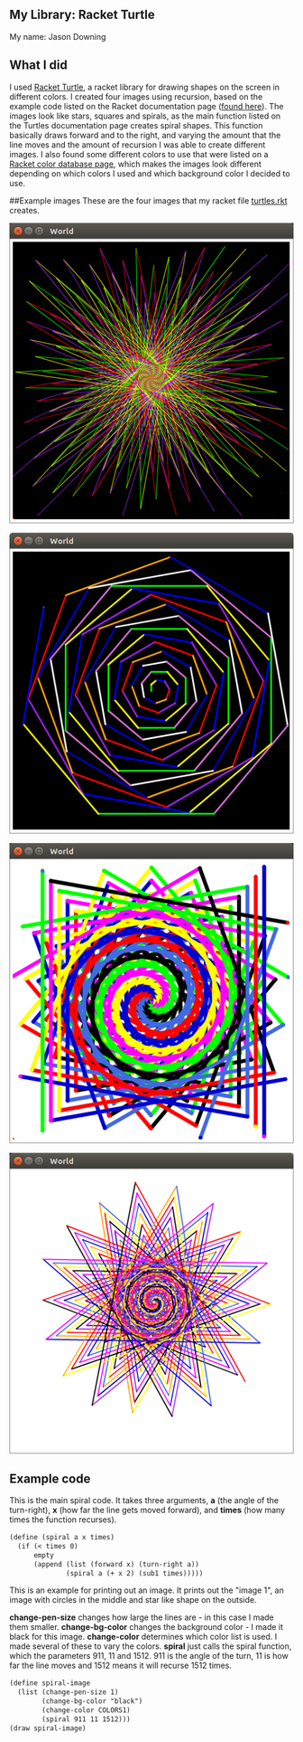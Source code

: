 ## My Library: Racket Turtle
My name: Jason Downing

## What I did
I used [Racket Turtle](https://docs.racket-lang.org/racket_turtle/index.html),
a racket library for drawing shapes on the screen in different colors.
I created four images using recursion, based on the example code listed on the
Racket documentation page
([found here](https://docs.racket-lang.org/racket_turtle/racket_turtle_examples_with_recursion.html)).
The images look like stars, squares and spirals, as the main function listed on the Turtles
documentation page creates spiral shapes.
This function basically draws forward and to the right, and varying the amount
that the line moves and the amount of recursion I was able to create different images.
I also found some different colors to use that were listed on a
[Racket color database page](https://docs.racket-lang.org/draw/color-database___.html),
which makes the images look different depending on which colors I used and which
background color I decided to use.

##Example images
These are the four images that my racket file
[turtles.rkt](https://github.com/JasonD94/FP2/blob/master/turtles.rkt) creates.

![Image 1](https://github.com/JasonD94/FP2/blob/master/image1.png?raw=true)

![Image 2](https://github.com/JasonD94/FP2/blob/master/image2.png?raw=true)

![Image 3](https://github.com/JasonD94/FP2/blob/master/image3.png?raw=true)

![Image 4](https://github.com/JasonD94/FP2/blob/master/image4.png?raw=true)

## Example code
This is the main spiral code. It takes three arguments, **a** (the angle of the turn-right),
**x** (how far the line gets moved forward), and **times** (how many times the function recurses).

```
(define (spiral a x times)
  (if (< times 0)
      empty
      (append (list (forward x) (turn-right a))
              (spiral a (+ x 2) (sub1 times)))))
```

This is an example for printing out an image. It prints out the "image 1", an image
with circles in the middle and star like shape on the outside.

**change-pen-size** changes how large the lines are - in this case I made them smaller.
**change-bg-color** changes the background color - I made it black for this image.
**change-color** determines which color list is used. I made several of these to vary
the colors.
**spiral** just calls the spiral function, which the parameters 911, 11 and 1512.
911 is the angle of the turn, 11 is how far the line moves and 1512 means it will
recurse 1512 times.

```
(define spiral-image
  (list (change-pen-size 1)
        (change-bg-color "black")
        (change-color COLORS1)
        (spiral 911 11 1512)))
(draw spiral-image)
```
